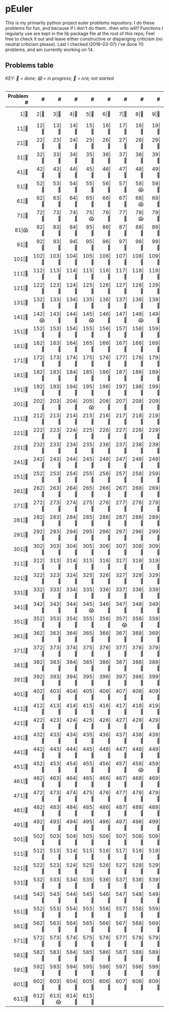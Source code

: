 # pEuler

This is my primarily python project euler problems repository.
I do these problems for fun, and because if I don't do them...then who will?
Functions I regularly use are kept in the lib package file at the root of this repo;
Feel free to check it out and leave either constructive or dispariging criticism (no neutral criticism please).
Last I checked (2018-03-07) i've done 70 problems, and am currently working on 14.

## Problems table

###### KEY: :snake: = done; :scream: = in progress; :see_no_evil: = n/a; not started

| Problem # | # | # | # | # | # | # | # | # | # |
| ---: | ---: | ---: | ---: | ---: | ---: | ---: | ---: | ---: | ---: |
|1\|:snake:|2\|:snake:|3\|:snake:|4\|:snake:|5\|:snake:|6\|:snake:|7\|:snake:|8\|:snake:|9\|:snake:|10\|:snake:|
|11\|:snake:|12\|:snake:|13\|:snake:|14\|:snake:|15\|:snake:|16\|:snake:|17\|:snake:|18\|:snake:|19\|:snake:|20\|:snake:|
|21\|:snake:|22\|:snake:|23\|:snake:|24\|:snake:|25\|:snake:|26\|:snake:|27\|:snake:|28\|:snake:|29\|:snake:|30\|:snake:|
|31\|:snake:|32\|:snake:|33\|:snake:|34\|:snake:|35\|:snake:|36\|:snake:|37\|:snake:|38\|:snake:|39\|:snake:|40\|:snake:|
|41\|:snake:|42\|:snake:|43\|:snake:|44\|:snake:|45\|:snake:|46\|:snake:|47\|:snake:|48\|:snake:|49\|:snake:|50\|:snake:|
|51\|:see_no_evil:|52\|:snake:|53\|:snake:|54\|:see_no_evil:|55\|:see_no_evil:|56\|:snake:|57\|:see_no_evil:|58\|:scream:|59\|:see_no_evil:|60\|:see_no_evil:|
|61\|:see_no_evil:|62\|:see_no_evil:|63\|:see_no_evil:|64\|:see_no_evil:|65\|:see_no_evil:|66\|:see_no_evil:|67\|:snake:|68\|:scream:|69\|:see_no_evil:|70\|:see_no_evil:|
|71\|:see_no_evil:|72\|:see_no_evil:|73\|:see_no_evil:|74\|:snake:|75\|:scream:|76\|:snake:|77\|:snake:|78\|:scream:|79\|:snake:|80\|:see_no_evil:|
|81\|:scream:|82\|:see_no_evil:|83\|:see_no_evil:|84\|:see_no_evil:|85\|:snake:|86\|:see_no_evil:|87\|:see_no_evil:|88\|:see_no_evil:|89\|:see_no_evil:|90\|:see_no_evil:|
|91\|:see_no_evil:|92\|:snake:|93\|:see_no_evil:|94\|:see_no_evil:|95\|:see_no_evil:|96\|:see_no_evil:|97\|:snake:|98\|:see_no_evil:|99\|:snake:|100\|:see_no_evil:|
|101\|:see_no_evil:|102\|:snake:|103\|:see_no_evil:|104\|:snake:|105\|:see_no_evil:|106\|:see_no_evil:|107\|:see_no_evil:|108\|:see_no_evil:|109\|:see_no_evil:|110\|:see_no_evil:|
|111\|:see_no_evil:|112\|:snake:|113\|:see_no_evil:|114\|:see_no_evil:|115\|:see_no_evil:|116\|:see_no_evil:|117\|:see_no_evil:|118\|:see_no_evil:|119\|:see_no_evil:|120\|:see_no_evil:|
|121\|:see_no_evil:|122\|:see_no_evil:|123\|:see_no_evil:|124\|:snake:|125\|:see_no_evil:|126\|:see_no_evil:|127\|:see_no_evil:|128\|:see_no_evil:|129\|:see_no_evil:|130\|:see_no_evil:|
|131\|:see_no_evil:|132\|:see_no_evil:|133\|:see_no_evil:|134\|:see_no_evil:|135\|:see_no_evil:|136\|:see_no_evil:|137\|:see_no_evil:|138\|:see_no_evil:|139\|:see_no_evil:|140\|:see_no_evil:|
|141\|:see_no_evil:|142\|:scream:|143\|:see_no_evil:|144\|:see_no_evil:|145\|:scream:|146\|:see_no_evil:|147\|:see_no_evil:|148\|:scream:|149\|:see_no_evil:|150\|:see_no_evil:|
|151\|:see_no_evil:|152\|:see_no_evil:|153\|:see_no_evil:|154\|:see_no_evil:|155\|:see_no_evil:|156\|:see_no_evil:|157\|:see_no_evil:|158\|:see_no_evil:|159\|:see_no_evil:|160\|:see_no_evil:|
|161\|:see_no_evil:|162\|:see_no_evil:|163\|:see_no_evil:|164\|:snake:|165\|:see_no_evil:|166\|:see_no_evil:|167\|:see_no_evil:|168\|:see_no_evil:|169\|:see_no_evil:|170\|:see_no_evil:|
|171\|:see_no_evil:|172\|:see_no_evil:|173\|:see_no_evil:|174\|:see_no_evil:|175\|:see_no_evil:|176\|:see_no_evil:|177\|:see_no_evil:|178\|:see_no_evil:|179\|:snake:|180\|:see_no_evil:|
|181\|:see_no_evil:|182\|:see_no_evil:|183\|:see_no_evil:|184\|:see_no_evil:|185\|:see_no_evil:|186\|:see_no_evil:|187\|:see_no_evil:|188\|:see_no_evil:|189\|:see_no_evil:|190\|:see_no_evil:|
|191\|:see_no_evil:|192\|:see_no_evil:|193\|:see_no_evil:|194\|:see_no_evil:|195\|:see_no_evil:|196\|:see_no_evil:|197\|:see_no_evil:|198\|:see_no_evil:|199\|:see_no_evil:|200\|:see_no_evil:|
|201\|:see_no_evil:|202\|:see_no_evil:|203\|:see_no_evil:|204\|:see_no_evil:|205\|:scream:|206\|:snake:|207\|:see_no_evil:|208\|:see_no_evil:|209\|:see_no_evil:|210\|:see_no_evil:|
|211\|:see_no_evil:|212\|:see_no_evil:|213\|:see_no_evil:|214\|:see_no_evil:|215\|:see_no_evil:|216\|:see_no_evil:|217\|:see_no_evil:|218\|:see_no_evil:|219\|:see_no_evil:|220\|:see_no_evil:|
|221\|:see_no_evil:|222\|:see_no_evil:|223\|:see_no_evil:|224\|:see_no_evil:|225\|:see_no_evil:|226\|:see_no_evil:|227\|:see_no_evil:|228\|:see_no_evil:|229\|:see_no_evil:|230\|:see_no_evil:|
|231\|:see_no_evil:|232\|:see_no_evil:|233\|:see_no_evil:|234\|:see_no_evil:|235\|:see_no_evil:|236\|:see_no_evil:|237\|:see_no_evil:|238\|:see_no_evil:|239\|:see_no_evil:|240\|:see_no_evil:|
|241\|:see_no_evil:|242\|:see_no_evil:|243\|:see_no_evil:|244\|:see_no_evil:|245\|:see_no_evil:|246\|:see_no_evil:|247\|:see_no_evil:|248\|:see_no_evil:|249\|:see_no_evil:|250\|:see_no_evil:|
|251\|:see_no_evil:|252\|:see_no_evil:|253\|:see_no_evil:|254\|:see_no_evil:|255\|:see_no_evil:|256\|:see_no_evil:|257\|:see_no_evil:|258\|:see_no_evil:|259\|:see_no_evil:|260\|:see_no_evil:|
|261\|:see_no_evil:|262\|:see_no_evil:|263\|:see_no_evil:|264\|:see_no_evil:|265\|:see_no_evil:|266\|:see_no_evil:|267\|:see_no_evil:|268\|:see_no_evil:|269\|:see_no_evil:|270\|:see_no_evil:|
|271\|:see_no_evil:|272\|:see_no_evil:|273\|:see_no_evil:|274\|:see_no_evil:|275\|:see_no_evil:|276\|:see_no_evil:|277\|:see_no_evil:|278\|:see_no_evil:|279\|:see_no_evil:|280\|:see_no_evil:|
|281\|:see_no_evil:|282\|:see_no_evil:|283\|:see_no_evil:|284\|:see_no_evil:|285\|:see_no_evil:|286\|:see_no_evil:|287\|:see_no_evil:|288\|:see_no_evil:|289\|:see_no_evil:|290\|:see_no_evil:|
|291\|:see_no_evil:|292\|:see_no_evil:|293\|:see_no_evil:|294\|:see_no_evil:|295\|:see_no_evil:|296\|:see_no_evil:|297\|:see_no_evil:|298\|:see_no_evil:|299\|:see_no_evil:|300\|:see_no_evil:|
|301\|:see_no_evil:|302\|:see_no_evil:|303\|:see_no_evil:|304\|:see_no_evil:|305\|:see_no_evil:|306\|:see_no_evil:|307\|:see_no_evil:|308\|:see_no_evil:|309\|:see_no_evil:|310\|:see_no_evil:|
|311\|:see_no_evil:|312\|:see_no_evil:|313\|:see_no_evil:|314\|:see_no_evil:|315\|:see_no_evil:|316\|:see_no_evil:|317\|:see_no_evil:|318\|:see_no_evil:|319\|:see_no_evil:|320\|:see_no_evil:|
|321\|:see_no_evil:|322\|:see_no_evil:|323\|:see_no_evil:|324\|:see_no_evil:|325\|:see_no_evil:|326\|:see_no_evil:|327\|:see_no_evil:|328\|:see_no_evil:|329\|:see_no_evil:|330\|:see_no_evil:|
|331\|:see_no_evil:|332\|:see_no_evil:|333\|:see_no_evil:|334\|:see_no_evil:|335\|:see_no_evil:|336\|:see_no_evil:|337\|:see_no_evil:|338\|:see_no_evil:|339\|:see_no_evil:|340\|:see_no_evil:|
|341\|:see_no_evil:|342\|:see_no_evil:|343\|:see_no_evil:|344\|:see_no_evil:|345\|:scream:|346\|:snake:|347\|:see_no_evil:|348\|:see_no_evil:|349\|:see_no_evil:|350\|:see_no_evil:|
|351\|:see_no_evil:|352\|:see_no_evil:|353\|:see_no_evil:|354\|:see_no_evil:|355\|:see_no_evil:|356\|:see_no_evil:|357\|:scream:|358\|:see_no_evil:|359\|:see_no_evil:|360\|:see_no_evil:|
|361\|:see_no_evil:|362\|:see_no_evil:|363\|:see_no_evil:|364\|:see_no_evil:|365\|:see_no_evil:|366\|:see_no_evil:|367\|:see_no_evil:|368\|:see_no_evil:|369\|:see_no_evil:|370\|:see_no_evil:|
|371\|:see_no_evil:|372\|:see_no_evil:|373\|:see_no_evil:|374\|:see_no_evil:|375\|:see_no_evil:|376\|:see_no_evil:|377\|:see_no_evil:|378\|:see_no_evil:|379\|:see_no_evil:|380\|:see_no_evil:|
|381\|:see_no_evil:|382\|:see_no_evil:|383\|:see_no_evil:|384\|:see_no_evil:|385\|:see_no_evil:|386\|:see_no_evil:|387\|:see_no_evil:|388\|:see_no_evil:|389\|:see_no_evil:|390\|:see_no_evil:|
|391\|:see_no_evil:|392\|:see_no_evil:|393\|:see_no_evil:|394\|:see_no_evil:|395\|:see_no_evil:|396\|:see_no_evil:|397\|:see_no_evil:|398\|:see_no_evil:|399\|:see_no_evil:|400\|:see_no_evil:|
|401\|:see_no_evil:|402\|:see_no_evil:|403\|:see_no_evil:|404\|:see_no_evil:|405\|:see_no_evil:|406\|:see_no_evil:|407\|:see_no_evil:|408\|:see_no_evil:|409\|:see_no_evil:|410\|:see_no_evil:|
|411\|:see_no_evil:|412\|:see_no_evil:|413\|:see_no_evil:|414\|:see_no_evil:|415\|:see_no_evil:|416\|:see_no_evil:|417\|:see_no_evil:|418\|:see_no_evil:|419\|:see_no_evil:|420\|:see_no_evil:|
|421\|:see_no_evil:|422\|:see_no_evil:|423\|:see_no_evil:|424\|:see_no_evil:|425\|:see_no_evil:|426\|:see_no_evil:|427\|:see_no_evil:|428\|:see_no_evil:|429\|:see_no_evil:|430\|:see_no_evil:|
|431\|:see_no_evil:|432\|:see_no_evil:|433\|:see_no_evil:|434\|:see_no_evil:|435\|:see_no_evil:|436\|:see_no_evil:|437\|:see_no_evil:|438\|:see_no_evil:|439\|:see_no_evil:|440\|:see_no_evil:|
|441\|:see_no_evil:|442\|:see_no_evil:|443\|:see_no_evil:|444\|:see_no_evil:|445\|:see_no_evil:|446\|:see_no_evil:|447\|:see_no_evil:|448\|:see_no_evil:|449\|:see_no_evil:|450\|:see_no_evil:|
|451\|:see_no_evil:|452\|:see_no_evil:|453\|:see_no_evil:|454\|:see_no_evil:|455\|:see_no_evil:|456\|:see_no_evil:|457\|:see_no_evil:|458\|:scream:|459\|:see_no_evil:|460\|:see_no_evil:|
|461\|:see_no_evil:|462\|:see_no_evil:|463\|:see_no_evil:|464\|:see_no_evil:|465\|:see_no_evil:|466\|:see_no_evil:|467\|:see_no_evil:|468\|:see_no_evil:|469\|:see_no_evil:|470\|:see_no_evil:|
|471\|:see_no_evil:|472\|:see_no_evil:|473\|:see_no_evil:|474\|:see_no_evil:|475\|:see_no_evil:|476\|:see_no_evil:|477\|:see_no_evil:|478\|:see_no_evil:|479\|:see_no_evil:|480\|:see_no_evil:|
|481\|:see_no_evil:|482\|:see_no_evil:|483\|:see_no_evil:|484\|:see_no_evil:|485\|:see_no_evil:|486\|:see_no_evil:|487\|:see_no_evil:|488\|:see_no_evil:|489\|:see_no_evil:|490\|:see_no_evil:|
|491\|:see_no_evil:|492\|:see_no_evil:|493\|:see_no_evil:|494\|:see_no_evil:|495\|:see_no_evil:|496\|:see_no_evil:|497\|:see_no_evil:|498\|:see_no_evil:|499\|:see_no_evil:|500\|:see_no_evil:|
|501\|:see_no_evil:|502\|:see_no_evil:|503\|:see_no_evil:|504\|:see_no_evil:|505\|:see_no_evil:|506\|:see_no_evil:|507\|:see_no_evil:|508\|:see_no_evil:|509\|:see_no_evil:|510\|:see_no_evil:|
|511\|:see_no_evil:|512\|:see_no_evil:|513\|:see_no_evil:|514\|:see_no_evil:|515\|:see_no_evil:|516\|:see_no_evil:|517\|:see_no_evil:|518\|:see_no_evil:|519\|:see_no_evil:|520\|:see_no_evil:|
|521\|:see_no_evil:|522\|:see_no_evil:|523\|:see_no_evil:|524\|:see_no_evil:|525\|:see_no_evil:|526\|:see_no_evil:|527\|:see_no_evil:|528\|:see_no_evil:|529\|:see_no_evil:|530\|:see_no_evil:|
|531\|:see_no_evil:|532\|:see_no_evil:|533\|:see_no_evil:|534\|:see_no_evil:|535\|:see_no_evil:|536\|:see_no_evil:|537\|:see_no_evil:|538\|:see_no_evil:|539\|:see_no_evil:|540\|:see_no_evil:|
|541\|:see_no_evil:|542\|:see_no_evil:|543\|:see_no_evil:|544\|:see_no_evil:|545\|:see_no_evil:|546\|:see_no_evil:|547\|:see_no_evil:|548\|:see_no_evil:|549\|:see_no_evil:|550\|:see_no_evil:|
|551\|:see_no_evil:|552\|:see_no_evil:|553\|:see_no_evil:|554\|:see_no_evil:|555\|:see_no_evil:|556\|:see_no_evil:|557\|:see_no_evil:|558\|:see_no_evil:|559\|:see_no_evil:|560\|:see_no_evil:|
|561\|:see_no_evil:|562\|:see_no_evil:|563\|:see_no_evil:|564\|:see_no_evil:|565\|:see_no_evil:|566\|:see_no_evil:|567\|:see_no_evil:|568\|:see_no_evil:|569\|:see_no_evil:|570\|:see_no_evil:|
|571\|:see_no_evil:|572\|:see_no_evil:|573\|:see_no_evil:|574\|:see_no_evil:|575\|:see_no_evil:|576\|:see_no_evil:|577\|:see_no_evil:|578\|:see_no_evil:|579\|:see_no_evil:|580\|:see_no_evil:|
|581\|:see_no_evil:|582\|:see_no_evil:|583\|:see_no_evil:|584\|:see_no_evil:|585\|:see_no_evil:|586\|:see_no_evil:|587\|:see_no_evil:|588\|:see_no_evil:|589\|:see_no_evil:|590\|:see_no_evil:|
|591\|:see_no_evil:|592\|:see_no_evil:|593\|:see_no_evil:|594\|:see_no_evil:|595\|:see_no_evil:|596\|:see_no_evil:|597\|:see_no_evil:|598\|:see_no_evil:|599\|:see_no_evil:|600\|:see_no_evil:|
|601\|:see_no_evil:|602\|:see_no_evil:|603\|:see_no_evil:|604\|:see_no_evil:|605\|:see_no_evil:|606\|:see_no_evil:|607\|:see_no_evil:|608\|:see_no_evil:|609\|:see_no_evil:|610\|:see_no_evil:|
|611\|:see_no_evil:|612\|:see_no_evil:|613\|:scream:|614\|:see_no_evil:|615\|:see_no_evil:|
